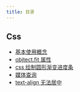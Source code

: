 ```yaml
---
title: 目录
---
```


<!-- ### 目录

记录一些日常开发遇到的问题。 -->

<!-- ## CSS

-   [object.fit](./css/1) -->

## Css

-   [基本使用概念](/accumulate/css/common)
-   [objtect.fit 属性](/accumulate/css/1.html)
-   [css 绘制圆形渐变进度条](/accumulate/css/2.html)
-   [媒体查询](/accumulate/css/3.html)
-   [text-align 无法居中](/accumulate/css/4.html)
